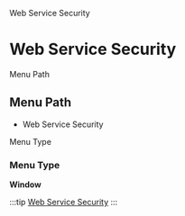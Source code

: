 
Web Service Security
# Web Service Security



Menu Path
## Menu Path



- Web Service Security

Menu Type
### Menu Type

**Window**


:::tip
[Web Service Security](functional-guide/window/window-web-service-security.md)
:::